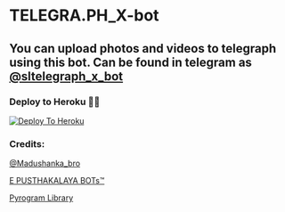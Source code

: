 # TELEGRA.PH_X-bot

## You can upload photos and videos to telegraph using this bot. Can be found in telegram as [@sltelegraph_x_bot](http://t.me/sltelegraph_x_bot)

### Deploy to Heroku 🏃‍♂

[![Deploy To Heroku](https://www.herokucdn.com/deploy/button.svg)](https://github.com/epusthakalaya/TELEGRA.PH_X-bot.git)

### Credits:

[@Madushanka_bro](https://t.me/Madushanka_bro)

[E PUSTHAKALAYA BOTs™](https://t.me/epusthakalaya_bots)

[Pyrogram Library](https://github.com/pyrogram/pyrogram)



